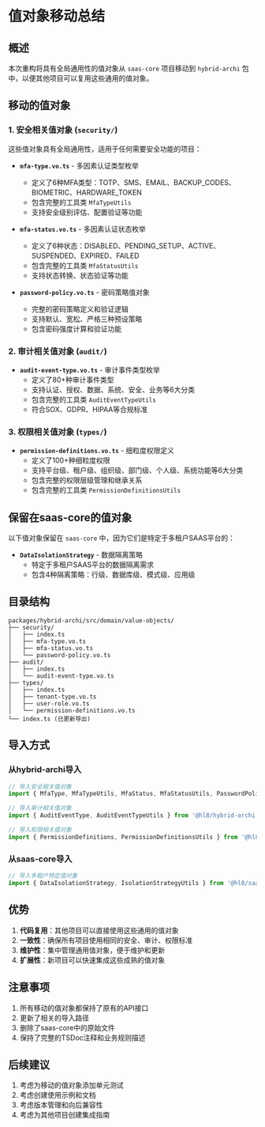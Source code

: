 # 值对象移动总结

## 概述

本次重构将具有全局通用性的值对象从 `saas-core` 项目移动到 `hybrid-archi` 包中，以便其他项目可以复用这些通用的值对象。

## 移动的值对象

### 1. 安全相关值对象 (`security/`)

这些值对象具有全局通用性，适用于任何需要安全功能的项目：

- **`mfa-type.vo.ts`** - 多因素认证类型枚举
  - 定义了6种MFA类型：TOTP、SMS、EMAIL、BACKUP_CODES、BIOMETRIC、HARDWARE_TOKEN
  - 包含完整的工具类 `MfaTypeUtils`
  - 支持安全级别评估、配置验证等功能

- **`mfa-status.vo.ts`** - 多因素认证状态枚举
  - 定义了6种状态：DISABLED、PENDING_SETUP、ACTIVE、SUSPENDED、EXPIRED、FAILED
  - 包含完整的工具类 `MfaStatusUtils`
  - 支持状态转换、状态验证等功能

- **`password-policy.vo.ts`** - 密码策略值对象
  - 完整的密码策略定义和验证逻辑
  - 支持默认、宽松、严格三种预设策略
  - 包含密码强度计算和验证功能

### 2. 审计相关值对象 (`audit/`)

- **`audit-event-type.vo.ts`** - 审计事件类型枚举
  - 定义了80+种审计事件类型
  - 支持认证、授权、数据、系统、安全、业务等6大分类
  - 包含完整的工具类 `AuditEventTypeUtils`
  - 符合SOX、GDPR、HIPAA等合规标准

### 3. 权限相关值对象 (`types/`)

- **`permission-definitions.vo.ts`** - 细粒度权限定义
  - 定义了100+种细粒度权限
  - 支持平台级、租户级、组织级、部门级、个人级、系统功能等6大分类
  - 包含完整的权限层级管理和继承关系
  - 包含完整的工具类 `PermissionDefinitionsUtils`

## 保留在saas-core的值对象

以下值对象保留在 `saas-core` 中，因为它们是特定于多租户SAAS平台的：

- **`DataIsolationStrategy`** - 数据隔离策略
  - 特定于多租户SAAS平台的数据隔离需求
  - 包含4种隔离策略：行级、数据库级、模式级、应用级

## 目录结构

```
packages/hybrid-archi/src/domain/value-objects/
├── security/
│   ├── index.ts
│   ├── mfa-type.vo.ts
│   ├── mfa-status.vo.ts
│   └── password-policy.vo.ts
├── audit/
│   ├── index.ts
│   └── audit-event-type.vo.ts
├── types/
│   ├── index.ts
│   ├── tenant-type.vo.ts
│   ├── user-role.vo.ts
│   └── permission-definitions.vo.ts
└── index.ts (已更新导出)
```

## 导入方式

### 从hybrid-archi导入

```typescript
// 导入安全相关值对象
import { MfaType, MfaTypeUtils, MfaStatus, MfaStatusUtils, PasswordPolicy } from '@hl8/hybrid-archi';

// 导入审计相关值对象
import { AuditEventType, AuditEventTypeUtils } from '@hl8/hybrid-archi';

// 导入权限相关值对象
import { PermissionDefinitions, PermissionDefinitionsUtils } from '@hl8/hybrid-archi';
```

### 从saas-core导入

```typescript
// 导入多租户特定值对象
import { DataIsolationStrategy, IsolationStrategyUtils } from '@hl8/saas-core';
```

## 优势

1. **代码复用**：其他项目可以直接使用这些通用的值对象
2. **一致性**：确保所有项目使用相同的安全、审计、权限标准
3. **维护性**：集中管理通用值对象，便于维护和更新
4. **扩展性**：新项目可以快速集成这些成熟的值对象

## 注意事项

1. 所有移动的值对象都保持了原有的API接口
2. 更新了相关的导入路径
3. 删除了saas-core中的原始文件
4. 保持了完整的TSDoc注释和业务规则描述

## 后续建议

1. 考虑为移动的值对象添加单元测试
2. 考虑创建使用示例和文档
3. 考虑版本管理和向后兼容性
4. 考虑为其他项目创建集成指南
